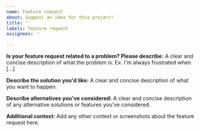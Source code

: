 ```yaml
---
name: Feature request
about: Suggest an idea for this project!
title: ''
labels: feature request
assignees: ''

---
```


**Is your feature request related to a problem? Please describe:**
A clear and concise description of what the problem is. Ex. I'm always frustrated when [...]

**Describe the solution you'd like:**
A clear and concise description of what you want to happen.

**Describe alternatives you've considered:**
A clear and concise description of any alternative solutions or features you've considered.

**Additional context:**
Add any other context or screenshots about the feature request here.

